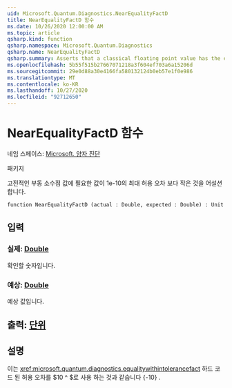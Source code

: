 ```yaml
---
uid: Microsoft.Quantum.Diagnostics.NearEqualityFactD
title: NearEqualityFactD 함수
ms.date: 10/26/2020 12:00:00 AM
ms.topic: article
qsharp.kind: function
qsharp.namespace: Microsoft.Quantum.Diagnostics
qsharp.name: NearEqualityFactD
qsharp.summary: Asserts that a classical floating point value has the expected value up to a small tolerance of 1e-10.
ms.openlocfilehash: 5b55f515b27667071218a3f604ef703a6a15206d
ms.sourcegitcommit: 29e0d88a30e4166fa580132124b0eb57e1f0e986
ms.translationtype: MT
ms.contentlocale: ko-KR
ms.lasthandoff: 10/27/2020
ms.locfileid: "92712650"
---
```

# <a name="nearequalityfactd-function"></a>NearEqualityFactD 함수

네임 스페이스: [Microsoft. 양자 진단](xref:Microsoft.Quantum.Diagnostics)

패키지 [](https://nuget.org/packages/)


고전적인 부동 소수점 값에 필요한 값이 1e-10의 최대 허용 오차 보다 작은 것을 어설션 합니다.

```qsharp
function NearEqualityFactD (actual : Double, expected : Double) : Unit
```


## <a name="input"></a>입력

### <a name="actual--double"></a>실제: [Double](xref:microsoft.quantum.lang-ref.double)

확인할 숫자입니다.


### <a name="expected--double"></a>예상: [Double](xref:microsoft.quantum.lang-ref.double)

예상 값입니다.



## <a name="output--unit"></a>출력: [단위](xref:microsoft.quantum.lang-ref.unit)



## <a name="remarks"></a>설명

이는 <xref:microsoft.quantum.diagnostics.equalitywithintolerancefact> 하드 코드 된 허용 오차를 $10 ^ $로 사용 하는 것과 같습니다 {-10} .